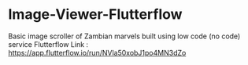 # Image-Viewer-Flutterflow
Basic image scroller of Zambian marvels built using low code (no code) service Flutterflow
Link :
https://app.flutterflow.io/run/NVla50xobJ1po4MN3dZo
